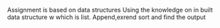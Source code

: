 Assignment is based on data structures
Using the knowledge on in built data structure w
which is list.
Append,exrend sort and find the output
